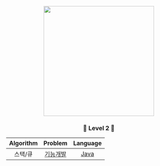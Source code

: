 <div align="center">
<img src="https://programmers.co.kr/assets/img-meta-programmers-e00862a7c9acd8ef5164f8c85b3ab0127d083ab59b3a98d7219690bd3570bf35.png" height="300">

### <center>🥈 Level 2 🥈</center>

| Algorithm |  Problem  |  Language  |
|:---------:|:---------:|:----------:|
| 스택/큐 | [기능개발](https://programmers.co.kr/learn/courses/30/lessons/42586) | [Java](./src/P42586.java) |

</div>